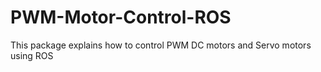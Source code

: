 # PWM-Motor-Control-ROS
This package explains how to control  PWM DC motors and Servo motors using ROS

